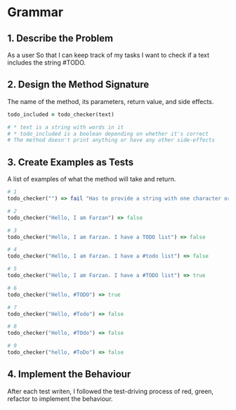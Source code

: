 # Grammar
## 1. Describe the Problem
<!-- Put or write the user story here. Add any clarifying notes you might have. -->
As a user
So that I can keep track of my tasks
I want to check if a text includes the string #TODO.

## 2. Design the Method Signature
The name of the method, its parameters, return value, and side effects.

```ruby
todo_included = todo_checker(text)

# * text is a string with words in it
# * todo_included is a boolean depending on whether it's correct
# The method doesn't print anything or have any other side-effects
```

## 3. Create Examples as Tests
A list of examples of what the method will take and return.

``` ruby
# 1
todo_checker("") => fail "Has to provide a string with one character or more"

# 2
todo_checker("Hello, I am Farzan") => false

# 3
todo_checker("Hello, I am Farzan. I have a TODO list") => false

# 4
todo_checker("Hello, I am Farzan. I have a #todo list") => false

# 5
todo_checker("Hello, I am Farzan. I have a #TODO list") => true

# 6
todo_checker("Hello, #TODO") => true

# 7
todo_checker("Hello, #Todo") => false

# 8
todo_checker("Hello, #TOdo") => false

# 9
todo_checker("hello, #ToDo") => false
```

## 4. Implement the Behaviour
After each test writen, I followed the test-driving process of red, green, refactor to implement the behaviour.